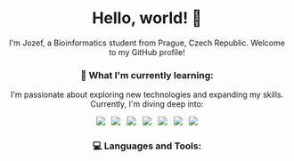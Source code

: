 <h1 align="center">Hello, world! 👋</h1>
<p align="center">I'm Jozef, a Bioinformatics student from Prague, Czech Republic. Welcome to my GitHub profile!</p>
<h3 align="center">🌱 What I'm currently learning:</h3>
<p align="center">I'm passionate about exploring new technologies and expanding my skills. Currently, I'm diving deep into:</p>
<p align="center">
  <img src="https://img.shields.io/badge/Machine%20Learning%20-%23F7DF1E.svg?&style=for-the-badge&logo=python&logoColor=white"/>&nbsp;&nbsp;
  <img src="https://img.shields.io/badge/Data%20Analysis%20-%233776AB.svg?&style=for-the-badge&logo=python&logoColor=white"/>&nbsp;&nbsp;
  <img src="https://img.shields.io/badge/Artificial%20Intelligence%20-%230077B5.svg?&style=for-the-badge&logo=python&logoColor=white"/>&nbsp;&nbsp;
  <img src="https://img.shields.io/badge/Computational%20Drug%20Design%20-%23205C80.svg?&style=for-the-badge&logo=python&logoColor=white"/>&nbsp;&nbsp;
  <img src="https://img.shields.io/badge/Genomics%20-%234285F4.svg?&style=for-the-badge&logo=python&logoColor=white"/>&nbsp;&nbsp;
  <img src="https://img.shields.io/badge/Drug%20Development%20-%23F8981D.svg?&style=for-the-badge&logo=python&logoColor=white"/>&nbsp;&nbsp;
  <img src="https://img.shields.io/badge/Gene%20Expression%20Analysis%20-%23000000.svg?&style=for-the-badge&logo=python&logoColor=white"/>
</p>
<h3 align="center">💻 Languages and Tools:</h3>
